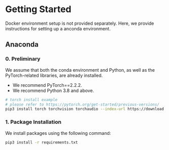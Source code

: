 # Getting Started
Docker environment setup is not provided separately.
Here, we provide instructions for setting up a anconda environment.


## Anaconda

### 0. Preliminary
We assume that both the conda environment and Python, as well as the PyTorch-related libraries, are already installed.
* We recommend PyTorch==2.2.2.
* We recommend Python 3.8 and above.

```bash
# torch install example
# please refer to https://pytorch.org/get-started/previous-versions/
pip3 install torch torchvision torchaudio --index-url https://download.pytorch.org/whl/cu118
```


### 1. Package Installation

We install packages using the following command:
```bash
pip3 install -r requirements.txt
```
